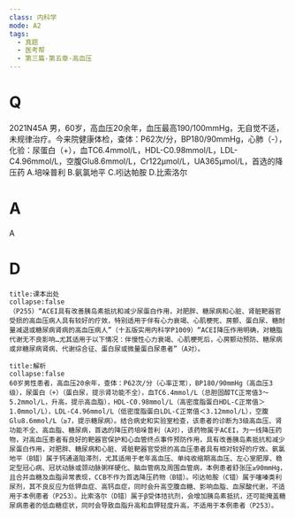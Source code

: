 ```yaml
---
class: 内科学
mode: A2
tags:
  - 真题
  - 医考帮
  - 第三篇-第五章-高血压
---
```


# Q
2021N45A 男，60岁，高血压20余年，血压最高190/100mmHg，无自觉不适，未规律治疗。今来院健康体检，查体：P62次/分，BP180/90mmHg，心肺（-），化验：尿蛋白（+），血TC6.4mmol/L，HDL-C0.98mmol/L，LDL-C4.96mmol/L，空腹Glu8.6mmol/L，Cr122μmol/L，UA365μmol/L，首选的降压药
A.培哚普利
B.氨氯地平
C.吲达帕胺
D.比索洛尔

# A
A
# D
```ad-note
title:课本出处
collapse:false
（P255）“ACEI具有改善胰岛素抵抗和减少尿蛋白作用，对肥胖、糖尿病和心脏、肾脏靶器官受损的高血压病人具有较好的疗效，特别适用于伴有心力衰竭、心肌梗死、房颤、蛋白尿、糖耐量减退或糖尿病肾病的高血压病人”（十五版实用内科学P1009）“ACEI降压作用明确，对糖脂代谢无不良影响…尤其适用于以下情况：伴慢性心力衰竭、心肌梗死后，心房颤动预防、糖尿病或非糖尿病肾病、代谢综合征、蛋白尿或微量蛋白尿患者”（A对）。
```

```ad-summary
title:解析
collapse:false
60岁男性患者，高血压20余年，查体：P62次/分（心率正常），BP180/90mmHg（高血压3级），尿蛋白（+）（蛋白尿，提示肾功能不全），血TC6.4mmol/L（总胆固醇TC正常值3～5.2mmol/L，升高，提示高血脂），HDL-C0.98mmol/L（高密度脂蛋白HDL-C正常值＞1.0mmol/L），LDL-C4.96mmol/L（低密度脂蛋白LDL-C正常值＜3.12mmol/L），空腹Glu8.6mmol/L（≥7，提示糖尿病）。结合病史和实验室检查，该患者的诊断为3级高血压、肾功能不全、高血脂、糖尿病，首选的降压药培哚普利（A对），该药物属于ACEI，为一线降压药物，对高血压患者有良好的靶器官保护和心血管终点事件预防作用，具有改善胰岛素抵抗和减少尿蛋白作用，对肥胖、糖尿病和心脏、肾脏靶器官受损的高血压患者具有相对较好的疗效。氨氯地平（B错）属于钙通道阻滞剂，尤其适用于老年高血压、单纯收缩期高血压、左心室肥厚、稳定型冠心病、冠状动脉或颈动脉粥样硬化、脑血管病及周围血管病，本例患者舒张压≥90mmHg，且合并血糖及血脂异常表现，CCB不作为首选降压药物（B错）。吲达帕胺（C错）属于噻嗪类利尿剂，其不良反应为低钾血症、高钙血症，同时会升高空腹血糖、影响血脂、血尿酸代谢，不适用于本例患者（P253）。比索洛尔（D错）属于β受体拮抗剂，会增加胰岛素抵抗，还可能掩盖糖尿病患者的低血糖症状，同时会导致血脂升高和血钾轻度升高，不适用于本例患者（P253）。
```

